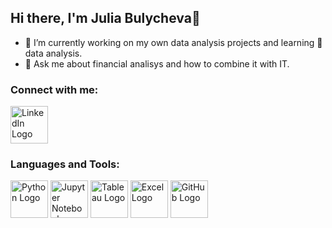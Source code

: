 ## Hi there, I'm Julia Bulycheva👋

- 🔭 I’m currently working on my own data analysis projects and learning 🌱 data analysis.
- 💬 Ask me about financial analisys and how to combine it with IT.

### Connect with me:
[<image src="/Media/ln.svg" width="60" Heigh="60" alt="LinkedIn Logo">](https://www.linkedin.com/in/julia-bulycheva/)

### Languages and Tools:
<image src="/Media/Python.png" width="60" Heigh="60" alt="Python Logo">
<image src="/Media/Jupyter.png" width="60" Heigh="60" alt="Jupyter Notebooks Logo">
<image src="/Media/Tableau.png" width="60" Heigh="60" alt="Tableau Logo">
<image src="/Media/Excel.png" width="60" Heigh="60" alt="Excel Logo">
<image src="/Media/GitHub.png" width="60" Heigh="60" alt="GitHub Logo">
